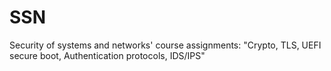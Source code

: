 # SSN

Security of systems and networks' course assignments: "Crypto, TLS, UEFI secure boot, Authentication protocols, IDS/IPS" 
